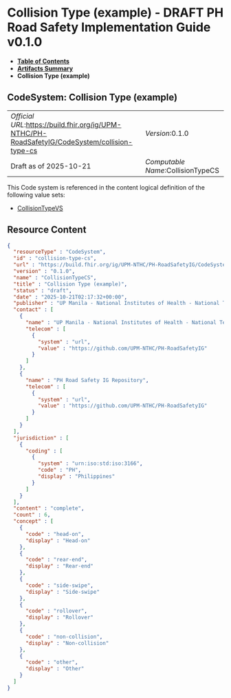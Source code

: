 # Collision Type (example) - DRAFT PH Road Safety Implementation Guide v0.1.0

* [**Table of Contents**](toc.md)
* [**Artifacts Summary**](artifacts.md)
* **Collision Type (example)**

## CodeSystem: Collision Type (example) 

| | |
| :--- | :--- |
| *Official URL*:https://build.fhir.org/ig/UPM-NTHC/PH-RoadSafetyIG/CodeSystem/collision-type-cs | *Version*:0.1.0 |
| Draft as of 2025-10-21 | *Computable Name*:CollisionTypeCS |

 This Code system is referenced in the content logical definition of the following value sets: 

* [CollisionTypeVS](ValueSet-collision-type-vs.md)



## Resource Content

```json
{
  "resourceType" : "CodeSystem",
  "id" : "collision-type-cs",
  "url" : "https://build.fhir.org/ig/UPM-NTHC/PH-RoadSafetyIG/CodeSystem/collision-type-cs",
  "version" : "0.1.0",
  "name" : "CollisionTypeCS",
  "title" : "Collision Type (example)",
  "status" : "draft",
  "date" : "2025-10-21T02:17:32+00:00",
  "publisher" : "UP Manila - National Institutes of Health - National Telehealth Center",
  "contact" : [
    {
      "name" : "UP Manila - National Institutes of Health - National Telehealth Center",
      "telecom" : [
        {
          "system" : "url",
          "value" : "https://github.com/UPM-NTHC/PH-RoadSafetyIG"
        }
      ]
    },
    {
      "name" : "PH Road Safety IG Repository",
      "telecom" : [
        {
          "system" : "url",
          "value" : "https://github.com/UPM-NTHC/PH-RoadSafetyIG"
        }
      ]
    }
  ],
  "jurisdiction" : [
    {
      "coding" : [
        {
          "system" : "urn:iso:std:iso:3166",
          "code" : "PH",
          "display" : "Philippines"
        }
      ]
    }
  ],
  "content" : "complete",
  "count" : 6,
  "concept" : [
    {
      "code" : "head-on",
      "display" : "Head-on"
    },
    {
      "code" : "rear-end",
      "display" : "Rear-end"
    },
    {
      "code" : "side-swipe",
      "display" : "Side-swipe"
    },
    {
      "code" : "rollover",
      "display" : "Rollover"
    },
    {
      "code" : "non-collision",
      "display" : "Non-collision"
    },
    {
      "code" : "other",
      "display" : "Other"
    }
  ]
}

```
